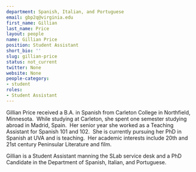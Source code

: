 ```yaml
---
department: Spanish, Italian, and Portuguese
email: gbp2q@virginia.edu
first_name: Gillian
last_name: Price
layout: people
name: Gillian Price
position: Student Assistant
short_bio: ''
slug: gillian-price
status: not_current
twitter: None
website: None
people-category:
- student
roles:
- Student Assistant
---
```


Gillian Price received a B.A. in Spanish from Carleton College in Northfield, Minnesota.  While studying at Carleton, she spent one semester studying abroad in Madrid, Spain.  Her senior year she worked as a Teaching Assistant for Spanish 101 and 102.  She is currently pursuing her PhD in Spanish at UVA and is teaching.  Her academic interests include 20th and 21st century Peninsular Literature and film.

Gillian is a Student Assistant manning the SLab service desk and a PhD Candidate in the Department of Spanish, Italian, and Portuguese.
